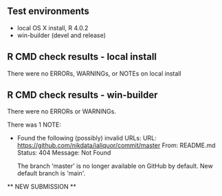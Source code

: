 ## Test environments
* local OS X install, R 4.0.2
* win-builder (devel and release)

## R CMD check results - local install

There were no ERRORs, WARNINGs, or NOTEs on local install

## R CMD check results - win-builder

There were no ERRORs or WARNINGs.

There was 1 NOTE:

* Found the following (possibly) invalid URLs:
  URL: https://github.com/nikdata/ialiquor/commit/master
    From: README.md
    Status: 404
    Message: Not Found
    
  The branch 'master' is no longer available on GitHub by default. New default branch is 'main'.

** NEW SUBMISSION **